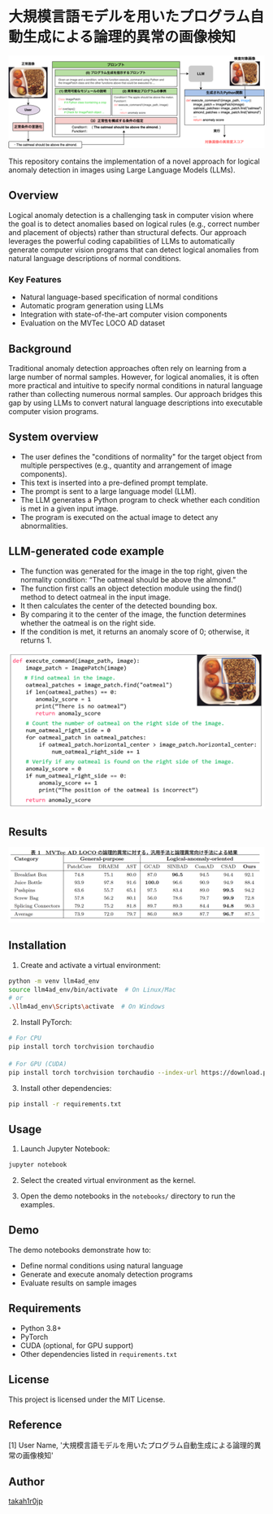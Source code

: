 # 大規模言語モデルを用いたプログラム自動生成による論理的異常の画像検知

![概要図](assets/MIRU25_architecture_final.png)

This repository contains the implementation of a novel approach for logical anomaly detection in images using Large Language Models (LLMs).

## Overview

Logical anomaly detection is a challenging task in computer vision where the goal is to detect anomalies based on logical rules (e.g., correct number and placement of objects) rather than structural defects. Our approach leverages the powerful coding capabilities of LLMs to automatically generate computer vision programs that can detect logical anomalies from natural language descriptions of normal conditions.

### Key Features

- Natural language-based specification of normal conditions
- Automatic program generation using LLMs
- Integration with state-of-the-art computer vision components
- Evaluation on the MVTec LOCO AD dataset

## Background

Traditional anomaly detection approaches often rely on learning from a large number of normal samples. However, for logical anomalies, it is often more practical and intuitive to specify normal conditions in natural language rather than collecting numerous normal samples. Our approach bridges this gap by using LLMs to convert natural language descriptions into executable computer vision programs.

## System overview
- The user defines the "conditions of normality" for the target object from multiple perspectives (e.g., quantity and arrangement of image components).
- This text is inserted into a pre-defined prompt template.
- The prompt is sent to a large language model (LLM).
- The LLM generates a Python program to check whether each condition is met in a given input image.
- The program is executed on the actual image to detect any abnormalities.

## LLM-generated code example
- The function was generated for the  image in the top right, given the normality condition: “The oatmeal should be above the almond.”
- The function first calls an object detection module using the find() method to detect oatmeal in the input image.
- It then calculates the center of the detected bounding box.
- By comparing it to the center of the image, the function determines whether the oatmeal is on the right side.
- If the condition is met, it returns an anomaly score of 0; otherwise, it returns 1.

![Generated_code](assets/generated_code_sample.png)

## Results
![実験結果](assets/result.png)

## Installation

1. Create and activate a virtual environment:
```bash
python -m venv llm4ad_env
source llm4ad_env/bin/activate  # On Linux/Mac
# or
.\llm4ad_env\Scripts\activate  # On Windows
```

2. Install PyTorch:
```bash
# For CPU
pip install torch torchvision torchaudio

# For GPU (CUDA)
pip install torch torchvision torchaudio --index-url https://download.pytorch.org/whl/cu121
```

3. Install other dependencies:
```bash
pip install -r requirements.txt
```

## Usage

1. Launch Jupyter Notebook:
```bash
jupyter notebook
```

2. Select the created virtual environment as the kernel.

3. Open the demo notebooks in the `notebooks/` directory to run the examples.

## Demo

The demo notebooks demonstrate how to:
- Define normal conditions using natural language
- Generate and execute anomaly detection programs
- Evaluate results on sample images

## Requirements

- Python 3.8+
- PyTorch
- CUDA (optional, for GPU support)
- Other dependencies listed in `requirements.txt`

## License

This project is licensed under the MIT License.

## Reference

[1] User Name, '大規模言語モデルを用いたプログラム自動生成による論理的異常の画像検知'

## Author

[takah1r0jp](https://github.com/takah1r0jp)
